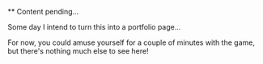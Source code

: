 ** Content pending...

Some day I intend to turn this into a portfolio page...

For now, you could amuse yourself for a couple of minutes with the game, but there's nothing much else to see here!
